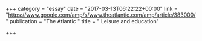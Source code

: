 +++
category = "essay"
date = "2017-03-13T06:22:22+00:00"
link = "https://www.google.com/amp/s/www.theatlantic.com/amp/article/383000/"
publication = "The Atlantic "
title = " Leisure and education"

+++

